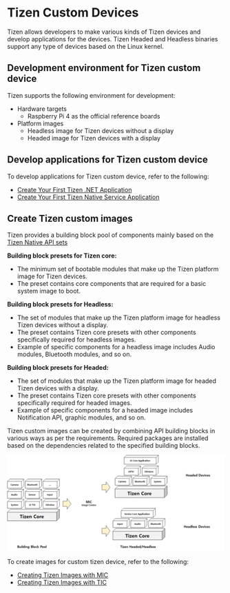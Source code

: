# Tizen Custom Devices

Tizen  allows developers to make various kinds of Tizen devices and develop applications for the devices.
Tizen Headed and Headless binaries support any type of devices based on the Linux kernel.

## Development environment for Tizen custom device
Tizen supports the following environment for development:
- Hardware targets
    - Raspberry Pi 4 as the official reference boards
- Platform images
    - Headless image for Tizen devices without a display
    - Headed image for Tizen devices with a display

## Develop applications for Tizen custom device
To develop applications for Tizen custom device, refer to the following:
- [Create Your First Tizen .NET Application](../../../application/dotnet/get-started/first-app.md)
- [Create Your First Tizen Native Service Application](../../../application/native/get-started/iot/first-app.md)

## Create Tizen custom images
Tizen provides a building block pool of components mainly based on the [Tizen Native API sets](../../../application/native/api/iot-headed/latest/index.html)

**Building block presets for Tizen core:**
- The minimum set of bootable modules that make up the Tizen platform image for Tizen devices.
- The preset contains core components that are required for a basic system image to boot.

**Building block presets for Headless:**
- The set of modules that make up the Tizen platform image for headless Tizen devices without a display.
- The preset contains Tizen core presets with other components specifically required for headless images.
- Example of specific components for a headless image includes Audio modules, Bluetooth modules, and so on.

**Building block presets for Headed:**
- The set of modules that make up the Tizen platform image for headed Tizen devices with a display.
- The preset contains Tizen core presets with other components specifically required for headed images.
- Example of specific components for a headed image includes Notification API, graphic modules, and so on.

Tizen custom images can be created by combining API building blocks in various ways as per the requirements. Required packages are installed based on the dependencies related to the specified building blocks.

![tizen_building_block](media/iot_building_block_new.png)

To create images for custom tizen device, refer to the following:
- [Creating Tizen Images with MIC](../../developing/creating.md)
- [Creating Tizen Images with TIC](../../developing/creating-tic.md)
